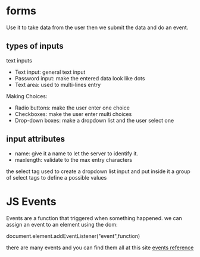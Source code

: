 # forms

Use it to take data from the user then we submit the data and do an event.

## types of inputs

text inputs

- Text input: general text input
- Password input: make the entered data look like dots
- Text area: used to multi-lines entry

Making Choices:

- Radio buttons: make the user enter one choice
- Checkboxes: make the user enter multi choices
- Drop-down boxes: make a dropdown list and the user select one

## input attributes

- name: give it a name to let the server to identify it.
- maxlength: validate to the max entry characters

the select tag used to create a dropdown list input and put inside it a group of select tags to define a possible values

# JS Events

Events are a function that triggered when something happened.
we can assign an event to an element using the dom:

document.element.addEventListener("event",function)

there are many events and you can find them all at this site [events reference](https://developer.mozilla.org/en-US/docs/Web/Events)
